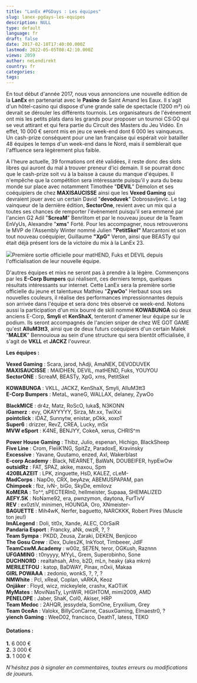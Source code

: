 ```yaml
---
title: "LanEx #PGDays : Les équipes"
slug: lanex-pgdays-les-equipes
description: NULL
type: default
language: fr
draft: false
date: 2017-02-10T17:40:00.000Z
lastmod: 2022-05-05T08:42:10.000Z
views: 2059
author: neLendirekt
country: fr
categories:
tags:
---
```

En tout début d'année 2017, nous vous annoncions une nouvelle édition de la **LanEx** en partenariat avec le **Pasino** de Saint Amand les Eaux. Il s'agit d'un hôtel-casino qui dispose d'une grande salle de spectacle (1200 m²) où devrait se dérouler les différents tournois. Les organisateurs de l'événement ont mis les petits plats dans les grands pour proposer un tournoi CS:GO qui se veut attirant et qui fera partie du Circuit des Masters du Jeu Vidéo. En effet, 10 000 € seront mis en jeu ce week-end dont 6 000 les vainqueurs. Un cash-prize conséquent pour une lan française qui espérait voir batailler 48 équipes le temps d'un week-end dans le Nord, mais il semblerait que l'affluence sera légèrement plus faible.

A l'heure actuelle, 39 formations ont été validées, il reste donc des slots libres qui auront du mal à trouver preneur d'ici demain. Il se pourrait donc que le cash-prize soit vu à la baisse à cause du manque d'équipes. Il n'empêche que la compétition sera intéressante puisqu'il y aura du beau monde sur place avec notamment Timothée "**DEVIL**" Démolon et ses coéquipiers de chez **MAXISAUCISSE** ainsi que les **Vexed Gaming** qui devraient jouer avec un certain David "**devoduvek**" Dobrosavljevic. Le tag vainqueur de la dernière édition, **SectorOne**, revient avec un mix qui a toutes ses chances de remporter l'événement puisqu'il sera emmené par l'ancien G2 Adil "**ScreaM**" Benrlitom et par le nouveau joueur de la Team EnVyUs, Alexandre "**xms**" Forté. Pour les accompagner, nous retrouverons le MVP de l'Assembly Winter nommé Julien **"PetitSkel"** Marcantoni et son tout nouveau coéquipier, Guillaume **"XpG"** Veron, ainsi que BEASTy qui était déjà présent lors de la victoire du mix à la LanEx 23.

![](/storage/images/5899efc62bf53_ldlc-white2jpg.jpg)Première sortie officielle pour matHEND, Fuks et DEVIL depuis l'officialisation de leur nouvelle équipe.

D'autres équipes et mixs ne seront pas à prendre à la légère. Commençons par les **E-Corp Bumpers** qui réalisent, ces derniers temps, quelques résultats intéressants sur internet. Cette LanEx sera la première sortie officielle du jeune et talentueux Mathieu "**ZywOo**" Herbaut sous ses nouvelles couleurs, il réalise des performances impressionnantes depuis son arrivée dans l'équipe et sera donc très observé ce week-end. Notons aussi la participation d'un mix bourré de skill nommé **KOWABUNGA** où deux anciens E-Corp, **Smyli** et **KenShaX**, tenteront d'amener leur équipe sur le podium. Ils seront accompagnés de l'ancien sniper de chez WE GOT GAME qu'est **AlluM3tt3**, ainsi que de deux futurs coéquipiers d'un certain Malek "**MALEK**" Bennouioua au sein d'une structure qui sera bientôt officialisée, il s'agit de **VKLL** et **JACKZ** l'ouvreur.

**Les équipes :** 

**Vexed Gaming** : Scara, jarod, hAdji, AmaNEK, DEVODUVEK  
**MAXISAUCISSE** : MAIDHEN, DEVIL, matHEND, Fuks, YOUYOU  
**SectorONE** : ScreaM, BEASTy, XpG, xms, PetitSkel  
  
**KOWABUNGA** : VKLL, JACKZ, KenShaX, Smyli, AlluM3tt3  
**E-Corp Bumpers** : MetaL, waneG, WALLAX, delaney, ZywOo  
  
**BlackMICE** : dr4z, Matz, RoScO, luka$, N3KONN  
**iGamerz** : evy, OKAYYYYY, Sirza, Mr.xx, TwiXxi  
**pointclick** : iDAZ, Sunnytw, enistar, pOkk, xoxoT  
**Super6** : drizzer, RevZ, CREA, Lucky, mSx  
**MVW eSport** : K4NE, BENJYY, CokeA, xerus, CHRIS^m  
  
**Power House Gaming** : Thibz, Julio, espenan, Hichigo, BlackSheep  
**Five Line** : Crom, FleiiK1NG, SpitZz, ParadoxE, Kravinsky  
**Excessive** : Yavane, Quutamo, enzed, Axl, Wakerblast  
**E-corp Academy** : Black, NEARNET, BaWaN, DOUBEIFER, hypEwOw  
**outsidRz** : FAT, SPAZ, akike, maxou, Spm  
**420BLAZEIT** : LPK, zinguette, HsD, KALEZ, cLeM-  
**MadCorps** : NapOo, CRX, beyAzw, ABEMUSPAPAM, pan  
**Chimpeek** : fbz, ivN-, biGo, SkyDe, emilovz  
**KoMERA** : To^^, sPECTERIn0, hellmeister, Supaaa, SHEMALIZED  
**AEFY.5K** : NoName92, era, pwnzymon, daytona, FurTivV  
**REV** : ex0ztiV, minimen, HOUNGA, Oro, XNmeister-  
**BAGUETTE** : Mih4wK, Nerfer, baguetto, NARCKKK, Robert Pires (Muscle ton jeu!)  
**ImALegend** : Doli, tit0x, Xande, ALEC, C0rSaiR  
**Pandaria Esport** : Francky, aNk, owzR, ?, ?  
**Team Sympa** : PKDD, Zeusa, Zaraki, DEKEN, Benjicoo  
**The Gosu Crew** : iDex, Dules2K, InkYoot, Timbeeer, JdlF  
**TeamCswM.Academy** : w00z, SE7EN, teror, OGKush, Raznnn  
**UFGAMING** : t0nyyyy, MYyL, Grem, Superobinho, Sone  
**DUCHNORD** : realtahsah, Afro, b2D, mLn, heaky (aka mkrn)  
**MERILETFOU** : katop, BaDWAY, Pinax, nOxii, Makaa  
**GIRL POWAAA** : zedonio, wonkS, ?, ?, ?  
**NMWhite** : Pcl, xReal, Coplan, vARKA, Keoz  
**Onjäker** : Floyd, wicz, mickeylele, crashx, KaOTiiK  
**MyMates** : MoviNasTy, LynWiR, HIGHTOM, mimi2009, AMD  
**PENELOPE** : Jaber, ShaK, Col0, Akiser, HRP  
**Team Medoc** : 2AHQR, jessydela, SomOne, Eryxilium, Grey  
**Team 0ceAn** : Valokx, BillyConCarne, CasuxGaming, Elmaestr0, ?  
**yiench Gaming** : WeeD02, francisco, DeathT, latess, TEKO

#### Dotations :

**1.** 6 000 €  
**2\.** 3 000 €  
**3.** 1 000 €

_N'hésitez pas à signaler en commentaires, toutes erreurs ou modifications de joueurs._
